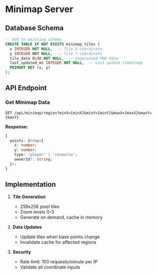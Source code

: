 # Minimap Server

## Database Schema
```sql
-- Add to existing schema
CREATE TABLE IF NOT EXISTS minimap_tiles (
  x INTEGER NOT NULL,  -- Tile X coordinate
  y INTEGER NOT NULL,  -- Tile Y coordinate
  tile_data BLOB NOT NULL,  -- Compressed PNG data
  last_updated_ms INTEGER NOT NULL,  -- Last update timestamp
  PRIMARY KEY (x, y)
);
```

## API Endpoint

### Get Minimap Data
```http
GET /api/minimap/region?minX={minX}&minY={minY}&maxX={maxX}&maxY={maxY}
```

**Response:**
```typescript
{
  points: Array<{
    x: number;
    y: number;
    type: 'player' | 'resource';
    ownerId?: string;
  }>;
}
```

## Implementation

1. **Tile Generation**
   - 256x256 pixel tiles
   - Zoom levels 0-3
   - Generate on demand, cache in memory

2. **Data Updates**
   - Update tiles when base points change
   - Invalidate cache for affected regions

3. **Security**
   - Rate limit: 100 requests/minute per IP
   - Validate all coordinate inputs
